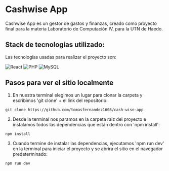 # Cashwise App
Cashwise App es un gestor de gastos y finanzas, creado como proyecto final para la materia Laboratorio de Computación IV, para la UTN de Haedo.

## Stack de tecnologías utilizado: 
Las tecnologías usadas para realizar el proyecto son:

![React](https://img.shields.io/badge/-React-61DAFB?style=for-the-badge&logo=react&logoColor=333)
![PHP](https://img.shields.io/badge/-PHP-FFF?style=for-the-badge&logo=php&logoColor=#8d96c0)
![MySQL](https://img.shields.io/badge/-MYSQL-00618b?style=for-the-badge&logo=mysql&logoColor=fafafa)

## Pasos para ver el sitio localmente
1. En nuestra terminal elegimos un lugar para clonar la carpeta y escribimos 'git clone' + el link del repositorio:

```
git clone https://github.com/tomasfernandez1608/cash-wise-app
```

2. Desde la terminal nos paramos en la carpeta raiz del proyecto e instalamos todos las dependencias que están dentro con 'npm install':

```
npm install
```
3. Cuando termine de instalar las dependencias, ejecutamos 'npm run dev' en la terminal para iniciar el proyecto y se abrira el sitio en el navegador predeterminado:

```
npm run dev
```
